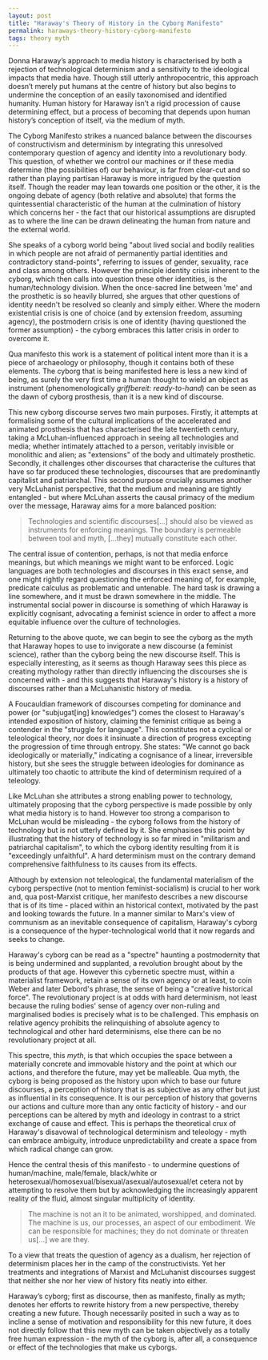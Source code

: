 ```yaml
---
layout: post
title: "Haraway's Theory of History in the Cyborg Manifesto"
permalink: haraways-theory-history-cyborg-manifesto
tags: theory myth
---
```


Donna Haraway’s approach to media history is characterised by both a rejection of technological determinism and a sensitivity to the ideological impacts that media have. Though still utterly anthropocentric, this approach doesn’t merely put humans at the centre of history but also begins to undermine the conception of an easily taxonomised and identified humanity. Human history for Haraway isn’t a rigid procession of cause determining effect, but a process of becoming that depends upon human history’s conception of itself, via the medium of myth.

The Cyborg Manifesto strikes a nuanced balance between the discourses of constructivism and determinism by integrating this unresolved contemporary question of agency and identity into a revolutionary body. This question, of whether we control our machines or if these media determine (the possibilities of) our behaviour, is far from clear-cut and so rather than playing partisan Haraway is more intrigued by the question itself. Though the reader may lean towards one position or the other, it is the ongoing debate of agency (both relative and absolute) that forms the quintessential characteristic of the human at the culmination of history which concerns her - the fact that our historical assumptions are disrupted as to where the line can be drawn delineating the human from nature and the external world.

She speaks of a cyborg world being "about lived social and bodily realities in which people are not afraid of permanently partial identities and contradictory stand-points", referring to issues of gender, sexuality, race and class among others. However the principle identity crisis inherent to the cyborg, which then calls into question these other identities, is the human/technology division. When the once-sacred line between 'me' and the prosthetic is so heavily blurred, she argues that other questions of identity needn't be resolved so cleanly and simply either. Where the modern existential crisis is one of choice (and by extension freedom, assuming agency), the postmodern crisis is one of identity (having questioned the former assumption) - the cyborg embraces this latter crisis in order to overcome it.

Qua manifesto this work is a statement of political intent more than it is a piece of archaeology or philosophy, though it contains both of these elements. The cyborg that is being manifested here is less a new kind of being, as surely the very first time a human thought to wield an object as instrument (phenomenologically *griffbereit: ready-to-hand*) can be seen as the dawn of cyborg prosthesis, than it is a new kind of discourse.

This new cyborg discourse serves two main purposes. Firstly, it attempts at formalising some of the cultural implications of the accelerated and animated prosthesis that has characterised the late twentieth century, taking a McLuhan-influenced approach in seeing all technologies and media; whether intimately attached to a person, veritably invisible or monolithic and alien; as "extensions" of the body and ultimately prosthetic. Secondly, it challenges other discourses that characterise the cultures that have so far produced these technologies, discourses that are predominantly capitalist and patriarchal. This second purpose crucially assumes another very McLuhanist perspective, that the medium and meaning are tightly entangled - but where McLuhan asserts the causal primacy of the medium over the message, Haraway aims for a more balanced position:

> Technologies and scientific discourses[...] should also be viewed as instruments for enforcing meanings. The boundary is permeable between tool and myth, [...they] mutually constitute each other.

The central issue of contention, perhaps, is not that media enforce meanings, but which meanings we might want to be enforced. Logic languages are both technologies and discourses in this exact sense, and one might rightly regard questioning the enforced meaning of, for example, predicate calculus as problematic and untenable. The hard task is drawing a line somewhere, and it must be drawn somewhere in the middle. The instrumental social power in discourse is something of which Haraway is explicitly cognisant, advocating a feminist science in order to affect a more equitable influence over the culture of technologies.

Returning to the above quote, we can begin to see the cyborg as the myth that Haraway hopes to use to invigorate a new discourse (a feminist science), rather than the cyborg being the new discourse itself. This is especially interesting, as it seems as though Haraway sees this piece as creating mythology rather than directly influencing the discourses she is concerned with - and this suggests that Haraway's history is a history of discourses rather than a McLuhanistic history of media.

A Foucauldian framework of discourses competing for dominance and power (or "subjugat[ing] knowledges") comes the closest to Haraway's intended exposition of history, claiming the feminist critique as being a contender in the "struggle for language". This constitutes not a cyclical or teleological theory, nor does it insinuate a direction of progress excepting the progression of time through entropy. She states: "We cannot go back ideologically or materially," indicating a cognisance of a linear, irreversible history, but she sees the struggle between ideologies for dominance as ultimately too chaotic to attribute the kind of determinism required of a teleology.

Like McLuhan she attributes a strong enabling power to technology, ultimately proposing that the cyborg perspective is made possible by only what media history is to hand. However too strong a comparison to McLuhan would be misleading - the cyborg follows from the history of technology but is not utterly defined by it. She emphasises this point by illustrating that the history of technology is so far mired in "militarism and patriarchal capitalism", to which the cyborg identity resulting from it is "exceedingly unfaithful". A hard determinism must on the contrary demand comprehensive faithfulness to its causes from its effects.

Although by extension not teleological, the fundamental materialism of the cyborg perspective (not to mention feminist-socialism) is crucial to her work and, qua post-Marxist critique, her manifesto describes a new discourse that is of its time - placed within an historical context, motivated by the past and looking towards the future. In a manner similar to Marx's view of communism as an inevitable consequence of capitalism, Haraway's cyborg is a consequence of the hyper-technological world that it now regards and seeks to change.

Haraway's cyborg can be read as a "spectre" haunting a postmodernity that is being undermined and supplanted, a revolution brought about by the products of that age. However this cybernetic spectre must, within a materialist framework, retain a sense of its own agency or at least, to coin Weber and later Debord's phrase, the sense of being a "creative historical force". The revolutionary project is at odds with hard determinism, not least because the ruling bodies' sense of agency over non-ruling and marginalised bodies is precisely what is to be challenged. This emphasis on relative agency prohibits the relinquishing of absolute agency to technological and other hard determinisms, else there can be no revolutionary project at all.

This spectre, this *myth*, is that which occupies the space between a materially concrete and immovable history and the point at which our actions, and therefore the future, may yet be malleable. Qua myth, the cyborg is being proposed as the history upon which to base our future discourses, a perception of history that is as subjective as any other but just as influential in its consequence. It is our perception of history that governs our actions and culture more than any ontic facticity of history - and our perceptions can be altered by myth and ideology in contrast to a strict exchange of cause and effect. This is perhaps the theoretical crux of Haraway's disavowal of technological determinism and teleology - myth can embrace ambiguity, introduce unpredictability and create a space from which radical change can grow.

Hence the central thesis of this manifesto - to undermine questions of human/machine, male/female, black/white or heterosexual/homosexual/bisexual/asexual/autosexual/et cetera not by attempting to resolve them but by acknowledging the increasingly apparent reality of the fluid, almost singular multiplicity of identity.

> The machine is not an it to be animated, worshipped, and dominated. The machine is us, our processes, an aspect of our embodiment. We can be responsible for machines; they do not dominate or threaten us[...] we are they.

To a view that treats the question of agency as a dualism, her rejection of determinism places her in the camp of the constructivists. Yet her treatments and integrations of Marxist and McLuhanist discourses suggest that neither she nor her view of history fits neatly into either.

Haraway’s cyborg; first as discourse, then as manifesto, finally as myth; denotes her efforts to rewrite history from a new perspective, thereby creating a new future. Though necessarily posited in such a way as to incline a sense of motivation and responsibility for this new future, it does not directly follow that this new myth can be taken objectively as a totally free human expression - the myth of the cyborg is, after all, a consequence or effect of the technologies that make us cyborgs.
